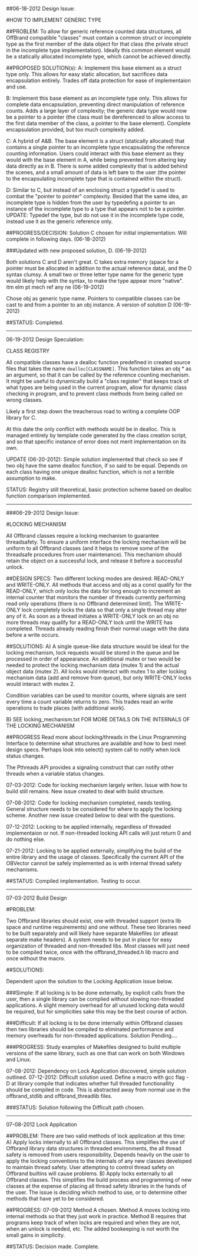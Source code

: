##06-18-2012 Design Issue:

  #HOW TO IMPLEMENT GENERIC TYPE

##PROBLEM:
To allow for generic reference counted data structures, all OffBrand compatible
"classes" must contain a common struct or incomplete type as the first member of
the data object for that class (the private struct in the incomplete type
implementation). Ideally this common element would be a statically allocated
incomplete type, which cannot be achieved directly.

##PROPOSED SOLUTION(s):
A: Implement this base element as a struct type only. This allows for easy
   static allocation, but sacrifices data encapsulation entirely. Trades off
   data protection for ease of implementaion and use.

B: Implement this base element as an incomplete type only. This allows for
   complete data encapsulation, preventing direct manipulation of reference
   counts. Adds a large layer of complexity; the generic data type would now
   be a pointer to a pointer (the class must be dereferenced to allow access
   to the first data member of the class, a pointer to the base element).
   Complete encapsulation provided, but too much complexity added.

C: A hybrid of A&B. The base element is a struct (statically allocated) that
   contains a single pointer to an incomplete type encapsulating the reference
   counting information. Users could interact with this base element as they
   would with the base element in A, while being prevented from altering key
   data directly as in B. There is some added complexity that is added behind
   the scenes, and a small amount of data is left bare to the user (the pointer
   to the encapsulating incomplete type that is contained within the struct).

D: Similar to C, but instead of an enclosing struct a typedef is used to combat
   the "pointer to pointer" complexity. Besided that the same idea, an
   incomplete type is hidden from the user by typedefing a pointer to an
   instance of the incomplete type to a type that appears not to be a pointer.
   UPDATE: Typedef the type, but do not use it in the incomplete type code,
   instead use it as the generic reference only.

##PROGRESS/DECISION:
Solution C chosen for initial implementation. Will complete in following days.
(06-18-2012)

###Updated with new proposed solution, D. (06-19-2012)

Both solutions C and D aren't great. C takes extra memory (space for a pointer
must be allocated in addition to the actual reference data), and the D syntax
clumsy. A small two or three letter type name for the generic type would likely
help with the syntax, to make the type appear more "native". itm elm pt mech ref
any ne (06-19-2012)

Chose obj as generic type name. Pointers to compatible classes can be cast to
and from a pointer to an obj instance. A version of solution D (06-19-2012)

##STATUS:
Completed.

--------------------------------------------------------------------------------


06-19-2012 Design Speculation:

  CLASS REGISTRY

All compatible classes have a dealloc function predefined in created source
files that takes the name `dealloc[CLASSNAME]`. This function takes an obj *
as an argument, so that it can be called by the reference counting mechanism. It
might be useful to dynamically build a "class register" that keeps track of what
types are being used in the current program, allow for dynamic class checking in
program, and to prevent class methods from being called on wrong classes.

Likely a first step down the treacherous road to writing a complete OOP library
for C.

At this date the only conflict with methods would be in dealloc. This is managed
entirely by template code generated by the class creation script, and so that
specific instance of error does not merit implementation on its own.

UPDATE (06-20-2012):
Simple solution implemented that check so see if two obj have the same dealloc
function, if so said to be equal. Depends on each class having one unique
dealloc function, which is not a terrible assumption to make.

STATUS:
Registry still theoretical, basic protection scheme based on dealloc function
comparison implemented.

--------------------------------------------------------------------------------

###06-29-2012 Design Issue:

  #LOCKING MECHANISM

All Offbrand classes require a locking mechanism to guarantee threadsafety. To
ensure a uniform interface the locking mechanism will be uniform to all Offbrand
classes (and it helps to remove some of the threadsafe procedures from user
maintenance). This mechanism should retain the object on a successful lock, and
release it before a successful unlock.

##DESIGN SPECS:
Two different locking modes are desired: READ-ONLY and WRITE-ONLY. All methods
that access and obj as a const qualify for the READ-ONLY, which only locks the
data for long enough to increment an internal counter that monitors the number
of threads currently performing read only operations (there is no Offbrand
determined limit). The WRITE-ONLY lock completely locks the data so that only a
single thread may alter any of it. As soon as a thread initiates a WRITE-ONLY
lock on an obj no more threads may qualify for a READ-ONLY lock until the WRITE
has completed. Threads already reading finish their normal usage with the data
before a write occurs.

##SOLUTIONS:
A)
A single queue-like data structure would be ideal for the locking mechanism,
lock requests would be stored in the queue and be processed in order of
appearance. An additional mutex or two would be needed to protect the locking
mechanism data (mutex 1) and the actual object data (mutex 2). All locks would
interact with mutex 1 to alter locking mechanism data (add and remove from
queue), but only WRITE-ONLY locks would interact with mutex 2.

Condition variables can be used to monitor counts, where signals are sent every
time a count variable returns to zero. This trades read an write operations to
trade places (with additional work).

B)
SEE locking_mechanism.txt FOR MORE DETAILS ON THE INTERNALS OF THE LOCKING 
MECHANISM

##PROGRESS
Read more about locking/threads in the Linux Programming Interface to determine
what structures are available and how to best meet design specs. Perhaps look
into select() system call to notify when lock status changes.

The Pthreads API provides a signaling construct that can notify other threads
when a variable status changes.

07-03-2012: Code for locking mechanism largely writen. Issue with how to build
  still remains. New issue created to deal with build structure.

07-08-2012: Code for locking mechanism completed, needs testing. General
  structure needs to be considered for where to apply the locking scheme.
  Another new issue created below to deal with the questions.

07-12-2012: Locking to be applied internally, regardless of threaded
  implementaion or not. If non-threaded locking API calls will just return 0 and
  do nothing else.

07-21-2012: Locking to be applied externally, simplifying the build of the
  entire library and the usage of classes. Specifically the current API of the
  OBVector cannot be safely implemented as is with internal thread safety
  mechanisms.

##STATUS:
Compiled implementation. Testing to occur.

--------------------------------------------------------------------------------

07-03-2012 Build Design

#PROBLEM: 

Two Offbrand libraries should exist, one with threaded support (extra lib space
and runtime requirements) and one without. These two libraries need to be built
separately and will likely have separate Makefiles (or atleast separate make
headers). A system needs to be put in place for easy organization of threaded
and non-threaded libs. Most classes will just need to be compiled twice, once
with the offbrand_threaded.h lib macro and once without the macro.

##SOLUTIONS:

Dependent upon the solution to the Locking Application issue below.

###Simple:
If all locking is to be done externally, by explicit calls from the user, then
a single library can be complied without slowing non-threaded applications. A
slight memory overhead for all unused locking data would be required, but for
simplicities sake this may be the best course of action.

###Difficult:
If all locking is to be done internally within Offbrand classes then two
libraries should be compiled to eliminated performance and memory overheads for
non-threaded applications. Solution Pending....

###PROGRESS:
Study examples of Makefiles designed to build multiple versions of the same
library, such as one that can work on both Windows and Linux.

07-08-2012: Dependency on Lock Application discovered, simple solution outlined.
07-12-2012: Difficult solution used. Define a macro with gcc flag -D at library
  compile that indicates whether full threaded functionallity should be compiled
  in code. This is abstracted away from normal use in the offbrand_stdlib and 
  offbrand_threadlib files.

###STATUS:
Solution following the Difficult path chosen.

--------------------------------------------------------------------------------

07-08-2012 Lock Application

##PROBLEM:
There are two valid methods of lock application at this time:
A) Apply locks internally to all Offbrand classes. This simplifies the use of
   Offbrand library data structures in threaded environments, the all thread
   safety is removed from users responsibility. Depends heavily on the user to 
   apply the locking conventions to the internals of any new classes developed
   to maintain thread safety. User attempting to control thread safety 
   on Offbrand builtins will cause problems.
B) Apply locks externally to all Offbrand classes. This simplifies the build
   process and programming of new classes at the expense of placing all thread
   safety libraries in the hands of the user.
The issue is deciding which method to use, or to determine other methods that
have yet to be considered.

##PROGRESS:
07-09-2012
Method A chosen. Method A moves locking into internal methods so that they just
work in practice. Method B requires that programs keep track of when locks are
required and when they are not, when an unlock is needed, etc. The added 
bookeeping is not worth the small gains in simplicity.

##STATUS:
Decision made. Complete.
